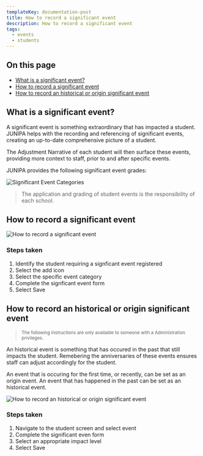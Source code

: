 ```yaml
---
templateKey: documentation-post
title: How to record a significant event
description: How to record a significant event
tags:
  - events
  - students
---
```



## On this page

* [What is a significant event?](#what-is-a-significant-event)
* [How to record a significant event](#record-significant-event)
* [How to record an historical or origin significant event](#record-historical-event)

<a id="what-is-a-significant-event"></a>

## What is a significant event?

A significant event is something extraordinary that has impacted a student. JUNIPA helps with the recording and referencing of significant events, creating an up-to-date comprehensive picture of a student. 

The Adjustment Narrative of each student will then surface these events, providing more context to staff, prior to and after specific events. 

JUNIPA provides the following significant event grades: 

![Significant Event Categories ](/img/significant-event-categories.png "Significant Event Categories")

>The application and grading of student events is the responsibility of each school.

<a id="record-significant-event"></a>

## How to record a significant event

![How to record a significant event ](/img/add-significant-event.gif "How to record a significant event")

### Steps taken 

1. Identify the student requiring a signficant event registered
2. Select the add icon
3. Select the specific event category 
4. Complete the signficant event form
5. Select Save


<a id="record-historical-event"></a>

## How to record an historical or origin significant event

> <small>The following instructions are only available to someone with a Administration privileges.</small> 

An historical event is something that has occured in the past that still impacts the student. Remebering the anniversaries of these events ensures staff can adjust accordingly for the student.  

An event that is occuring for the first time, or recently, can be set as an origin event. An event that has happened in the past can be set as an historical event.

![How to record an historical or origin significant event ](/img/add-historical-event.gif "How to record an historical or origin significant event")

### Steps taken 

1. Navigate to the student screen and select event
2. Complete the significant even form
3. Select an appropriate impact level
4. Select Save